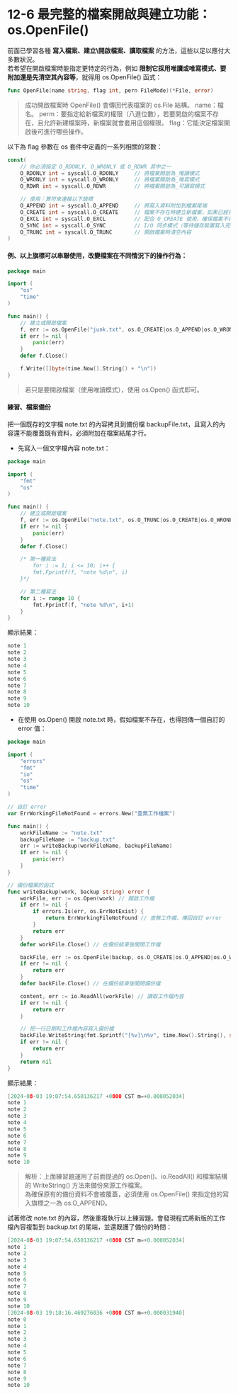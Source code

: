 # 12-6 最完整的檔案開啟與建立功能：os.OpenFile()
前面已學習各種 **寫入檔案、建立\開啟檔案、讀取檔案** 的方法，這些以足以應付大多數狀況。  
若希望在開啟檔案時能指定更特定的行為，例如 **限制它採用唯讀或唯寫模式、要附加還是先清空其內容等**，就得用 os.OpenFile() 函式：
```go
func OpenFile(name string, flag int, pern FileMode)(*File, error)
```
> 成功開啟檔案時 OpenFile() 會傳回代表檔案的 os.File 結構。
> name：檔名。
> perm：要指定給新檔案的權限（八進位數），若要開啟的檔案不存在，且允許新建檔案時，新檔案就會套用這個權限。
> flag：它能決定檔案開啟後可進行哪些操作。

以下為 flag 參數在 os 套件中定義的一系列相關的常數：
```go
const(
    // 你必須指定 O_RDONLY, O_WRONLY 或 O_RDWR 其中之一
    O_RDONLY int = syscall.O_RDONLY     // 將檔案開啟為_唯讀模式
    O_WRONLY int = syscall.O_WRONLY     // 將檔案開啟為_唯寫模式
    O_RDWR int = syscall.O_RDWR         // 將檔案開啟為_可讀寫模式

    // 使用｜算符來連接以下旗標
    O_APPEND int = syscall.O_APPEND     // 將寫入資料附加到檔案尾端
    O_CREATE int = syscall.O_CREATE     // 檔案不存在時建立新檔案，如果已經存在，則沒有動作（寫入資料時會從頭覆蓋既有資料）
    O_EXCL int = syscall.O_EXCL         // 配合 O_CREATE 使用，確保檔案不存在
    O_SYNC int = syscall.O_SYNC         // I/O 同步模式（等待儲存裝置寫入完成）
    O_TRUNC int = syscall.O_TRUNC       // 開啟檔案時清空內容
)
```

#### 例、以上旗標可以串聯使用，改變檔案在不同情況下的操作行為：
```go
package main

import (
	"os"
	"time"
)

func main() {
	// 建立或開啟檔案
	f, err := os.OpenFile("junk.txt", os.O_CREATE|os.O_APPEND|os.O_WRONLY, 0644)
	if err != nil {
		panic(err)
	}
	defer f.Close()

	f.Write([]byte(time.Now().String() + "\n"))
}
```
> 若只是要開啟檔案（使用唯讀模式），使用 os.Open() 函式即可。


#### 練習、檔案備份  
把一個既存的文字檔 note.txt 的內容拷貝到備份檔 backupFile.txt，且寫入的內容還不能覆蓋既有資料，必須附加在檔案結尾才行。  

* 先寫入一個文字檔內容 note.txt：
```go
package main

import (
	"fmt"
	"os"
)

func main() {
	// 建立或開啟檔案
	f, err := os.OpenFile("note.txt", os.O_TRUNC|os.O_CREATE|os.O_WRONLY, 0644)
	if err != nil {
		panic(err)
	}
	defer f.Close()

	/* 第一種寫法
        for i := 1; i <= 10; i++ {
		fmt.Fprintf(f, "note %d\n", i)
	}*/

    // 第二種寫法
	for i := range 10 {
		fmt.Fprintf(f, "note %d\n", i+1)
	}
}
```
顯示結果：
```go
note 1
note 2
note 3
note 4
note 5
note 6
note 7
note 8
note 9
note 10
```

* 在使用 os.Open() 開啟 note.txt 時，假如檔案不存在，也得回傳一個自訂的 error 值：
```go
package main

import (
	"errors"
	"fmt"
	"io"
	"os"
	"time"
)

// 自訂 error
var ErrWorkingFileNotFound = errors.New("查無工作檔案")

func main() {
	workFileName := "note.txt"
	backupFileName := "backup.txt"
	err := writeBackup(workFileName, backupFileName)
	if err != nil {
		panic(err)
	}
}

// 備份檔案的函式
func writeBackup(work, backup string) error {
	workFile, err := os.Open(work) // 開啟工作檔
	if err != nil {
		if errors.Is(err, os.ErrNotExist) {
			return ErrWorkingFileNotFound // 查無工作檔，傳回自訂 error
		}
		return err
	}
	defer workFile.Close() // 在備份結束後關閉工作檔

	backFile, err := os.OpenFile(backup, os.O_CREATE|os.O_APPEND|os.O_WRONLY, 0644) // 開啟備份檔，沒有就建立一個，資料附加到結尾
	if err != nil {
		return err
	}
	defer backFile.Close() // 在備份結束後關閉備份檔

	content, err := io.ReadAll(workFile) // 讀取工作檔內容
	if err != nil {
		return err
	}

	// 把一行日期和工作檔內容寫入備份檔
	backFile.WriteString(fmt.Sprintf("[%v]\n%v", time.Now().String(), string(content)))
	if err != nil {
		return err
	}
	return nil
}
```
顯示結果：
```go
[2024-08-03 19:07:54.650136217 +0800 CST m=+0.000052034]
note 1
note 2
note 3
note 4
note 5
note 6
note 7
note 8
note 9
note 10
```
> 解析：上面練習題運用了前面提過的 os.Open()、io.ReadAll() 和檔案結構的 WriteString() 方法來備份來源工作檔案。  
為確保原有的備份資料不會被覆蓋，必須使用 os.OpenFile() 來指定他的寫入旗標之一為 os.O_APPEND。  

試著修改 note.txt 的內容，然後重複執行以上練習題。會發現程式將新版的工作檔內容複製到 backup.txt 的尾端，並還既護了備份的時間：
```go
[2024-08-03 19:07:54.650136217 +0800 CST m=+0.000052034]
note 1
note 2
note 3
note 4
note 5
note 6
note 7
note 8
note 9
note 10
[2024-08-03 19:18:16.469276036 +0800 CST m=+0.000031940]
note 0
note 1
note 2
note 3
note 4
note 5
note 6
note 7
note 8
note 9
note 10
```
